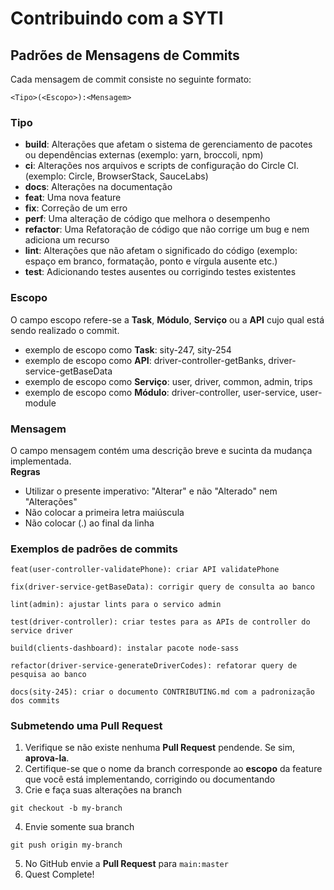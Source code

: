 # Contribuindo com a SYTI

## <a>Padrões de Mensagens de Commits</a>

Cada mensagem de commit consiste no seguinte formato:
```
<Tipo>(<Escopo>):<Mensagem>
```
### Tipo

* **build**: Alterações que afetam o sistema de gerenciamento de pacotes ou dependências externas (exemplo: yarn, broccoli, npm)
* **ci**: Alterações nos arquivos e scripts de configuração do Circle CI. (exemplo: Circle, BrowserStack, SauceLabs)
* **docs**: Alterações na documentação
* **feat**: Uma nova feature
* **fix**: Correção de um erro
* **perf**: Uma alteração de código que melhora o desempenho
* **refactor**: Uma Refatoração de código que não corrige um bug e nem adiciona um recurso
* **lint**: Alterações que não afetam o significado do código (exemplo: espaço em branco, formatação, ponto e vírgula ausente etc.)
* **test**: Adicionando testes ausentes ou corrigindo testes existentes

### Escopo
O campo escopo refere-se a **Task**, **Módulo**, **Serviço** ou a **API** cujo qual está sendo realizado o commit.<br>
* exemplo de escopo como **Task**: sity-247, sity-254 <br>
* exemplo de escopo como **API**: driver-controller-getBanks, driver-service-getBaseData
* exemplo de escopo como **Serviço**: user, driver, common, admin, trips
* exemplo de escopo como **Módulo**: driver-controller, user-service, user-module

### Mensagem
O campo mensagem contém uma descrição breve e sucinta da mudança implementada. <br>
**Regras**
* Utilizar o presente imperativo: "Alterar" e não "Alterado" nem "Alterações"
* Não colocar a primeira letra maiúscula
* Não colocar (.) ao final da linha

### Exemplos de padrões de commits
```
feat(user-controller-validatePhone): criar API validatePhone
```
```
fix(driver-service-getBaseData): corrigir query de consulta ao banco
```
```
lint(admin): ajustar lints para o servico admin
```
```
test(driver-controller): criar testes para as APIs de controller do service driver
```
```
build(clients-dashboard): instalar pacote node-sass
```
```
refactor(driver-service-generateDriverCodes): refatorar query de pesquisa ao banco
```
```
docs(sity-245): criar o documento CONTRIBUTING.md com a padronização dos commits
```

### Submetendo uma Pull Request
1. Verifique se não existe nenhuma **Pull Request** pendende. Se sim, **aprova-la**.
2. Certifique-se que o nome da branch corresponde ao **escopo** da feature que você está implementando, corrigindo ou documentando
3. Crie e faça suas alterações na branch
```
git checkout -b my-branch
```
4. Envie somente sua branch
```
git push origin my-branch
```
5. No GitHub envie a **Pull Request** para `main:master`
6. Quest Complete!

